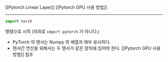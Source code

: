 

[[Pytorch Linear Layer]]
[[Pytorch GPU 사용 방법]]


----

```python
import torch 
```

명령으로 시작 (의외로 `import pytorch` 가 아니다.)


- PyTorch 의 텐서는 Numpy 의 배열과 매우 유사하다.
- 텐서간 연산을 위해서는 두 텐서가 같은 장치에 있어야 한다. [[Pytorch GPU 사용 방법]] 참조







